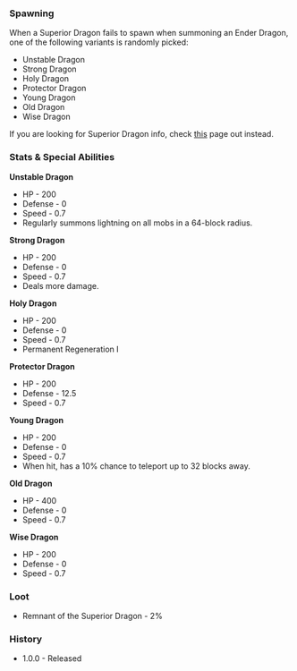### Spawning
When a Superior Dragon fails to spawn when summoning an Ender Dragon, one of the following variants is randomly picked:
- Unstable Dragon
- Strong Dragon
- Holy Dragon
- Protector Dragon
- Young Dragon
- Old Dragon
- Wise Dragon

If you are looking for Superior Dragon info, check [this](https://github.com/Poseidon-I/HypixelSBInVanillaMC/wiki/Superior-Dragon) page out instead.

### Stats & Special Abilities
**Unstable Dragon**
- HP - 200
- Defense - 0
- Speed - 0.7
- Regularly summons lightning on all mobs in a 64-block radius.

**Strong Dragon**
- HP - 200
- Defense - 0
- Speed - 0.7
- Deals more damage.

**Holy Dragon**
- HP - 200
- Defense - 0
- Speed - 0.7
- Permanent Regeneration I

**Protector Dragon**
- HP - 200
- Defense - 12.5
- Speed - 0.7

**Young Dragon**
- HP - 200
- Defense - 0
- Speed - 0.7
- When hit, has a 10% chance to teleport up to 32 blocks away.

**Old Dragon**
- HP - 400
- Defense - 0
- Speed - 0.7

**Wise Dragon**
- HP - 200
- Defense - 0
- Speed - 0.7

### Loot
- Remnant of the Superior Dragon - 2%

### History
- 1.0.0 - Released